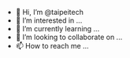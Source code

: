 - 👋 Hi, I’m @taipeitech
- 👀 I’m interested in ...
- 🌱 I’m currently learning ...
- 💞️ I’m looking to collaborate on ...
- 📫 How to reach me ...

<!---
taipeitech/taipeitech is a ✨ special ✨ repository because its `README.md` (this file) appears on your GitHub profile.
You can click the Preview link to take a look at your changes.
--->
